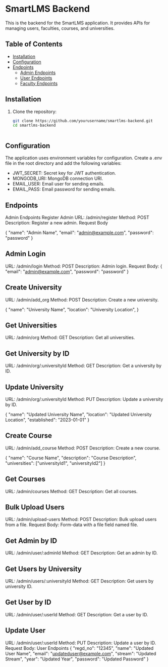 # SmartLMS Backend

This is the backend for the SmartLMS application. It provides APIs for managing users, faculties, courses, and universities.

## Table of Contents

- [Installation](#installation)
- [Configuration](#configuration)
- [Endpoints](#endpoints)
  - [Admin Endpoints](#admin-endpoints)
  - [User Endpoints](#user-endpoints)
  - [Faculty Endpoints](#faculty-endpoints)

## Installation

1. Clone the repository:
   ```sh
   git clone https://github.com/yourusername/smartlms-backend.git
   cd smartlms-backend



## Configuration
The application uses environment variables for configuration. Create a .env file in the root directory and add the following variables:

- JWT_SECRET: Secret key for JWT authentication.
- MONGODB_URI: MongoDB connection URI.
- EMAIL_USER: Email user for sending emails.
- EMAIL_PASS: Email password for sending emails.

## Endpoints
Admin Endpoints
Register Admin
URL: /admin/register
Method: POST
Description: Register a new admin.
Request Body

{
  "name": "Admin Name",
  "email": "admin@example.com",
  "password": "password"
}

## Admin Login
URL: /admin/login
Method: POST
Description: Admin login.
Request Body:
{
  "email": "admin@example.com",
  "password": "password"
}

## Create University
URL: /admin/add_org
Method: POST
Description: Create a new university.

{
  "name": "University Name",
  "location": "University Location",
}

##  Get Universities
URL: /admin/org
Method: GET
Description: Get all universities.

## Get University by ID
URL: /admin/org/:universityId
Method: GET
Description: Get a university by ID.

##  Update University
URL: /admin/org/:universityId
Method: PUT
Description: Update a university by ID.

{
  "name": "Updated University Name",
  "location": "Updated University Location",
  "established": "2023-01-01"
}

## Create Course
URL: /admin/add_course
Method: POST
Description: Create a new course.

{
  "name": "Course Name",
  "description": "Course Description",
  "universities": ["universityId1", "universityId2"]
}


## Get Courses
URL: /admin/courses
Method: GET
Description: Get all courses.


## Bulk Upload Users
URL: /admin/upload-users
Method: POST
Description: Bulk upload users from a file.
Request Body: Form-data with a file field named file.

## Get Admin by ID
URL: /admin/user/:adminId
Method: GET
Description: Get an admin by ID.

## Get Users by University
URL: /admin/users/:universityId
Method: GET
Description: Get users by university ID.

## Get User by ID
URL: /admin/user/:userId
Method: GET
Description: Get a user by ID.


## Update User
URL: /admin/user/:userId
Method: PUT
Description: Update a user by ID.
Request Body:
User Endpoints
{
  "regd_no": "12345",
  "name": "Updated User Name",
  "email": "updateduser@example.com",
  "stream": "Updated Stream",
  "year": "Updated Year",
  "password": "Updated Password"
}
